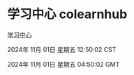 # 学习中心 colearnhub
[学习中心](http://219.139.197.74:56308/colearnhub/)

2024年 11月 01日 星期五 12:50:02 CST

2024年 11月 01日 星期五 04:50:02 GMT
